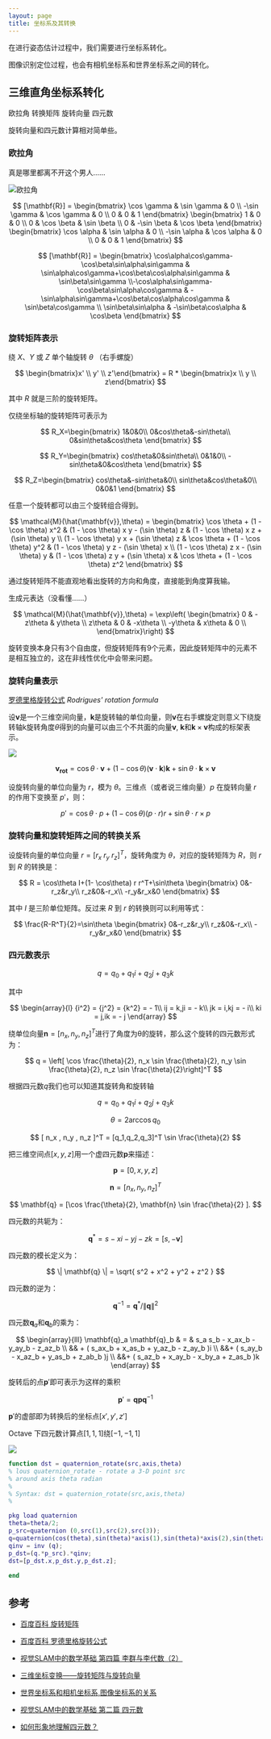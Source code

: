 ```yaml
---
layout: page
title: 坐标系及其转换
---
```


<!---
版本    日期    作者    描述
v1.0    2019.06.20  lous    文件创建

-->

在进行姿态估计过程中，我们需要进行坐标系转化。

图像识别定位过程，也会有相机坐标系和世界坐标系之间的转化。

## 三维直角坐标系转化

欧拉角 转换矩阵 旋转向量 四元数 

旋转向量和四元数计算相对简单些。

### 欧拉角

真是哪里都离不开这个男人……

![欧拉角](../pic/euler_angles.jpg)

$$
[\mathbf{R}] = \begin{bmatrix}
\cos \gamma & \sin \gamma & 0 \\
-\sin \gamma & \cos \gamma & 0 \\
0 & 0 & 1 \end{bmatrix} \begin{bmatrix}
1 & 0 & 0 \\
0 & \cos \beta & \sin \beta \\
0 & -\sin \beta & \cos \beta \end{bmatrix} \begin{bmatrix}
\cos \alpha & \sin \alpha & 0 \\
-\sin \alpha & \cos \alpha & 0 \\
0 & 0 & 1 \end{bmatrix}
$$

$$
[\mathbf{R}] = \begin{bmatrix}
\cos\alpha\cos\gamma-\cos\beta\sin\alpha\sin\gamma & \sin\alpha\cos\gamma+\cos\beta\cos\alpha\sin\gamma   & \sin\beta\sin\gamma
\\-\cos\alpha\sin\gamma-\cos\beta\sin\alpha\cos\gamma & -\sin\alpha\sin\gamma+\cos\beta\cos\alpha\cos\gamma & \sin\beta\cos\gamma 
\\ \sin\beta\sin\alpha & -\sin\beta\cos\alpha & \cos\beta 
\end{bmatrix}
$$

### 旋转矩阵表示

绕 $X$、$Y$ 或 $Z$ 单个轴旋转 $θ$ （右手螺旋）

$$
\begin{bmatrix}x' \\ y' \\ z'\end{bmatrix} = R * \begin{bmatrix}x \\ y \\ z\end{bmatrix}
$$

其中 $R$ 就是三阶的旋转矩阵。

仅绕坐标轴的旋转矩阵可表示为

$$
R_X=\begin{bmatrix} 1&0&0\\ 0&cos\theta&-sin\theta\\ 0&sin\theta&cos\theta \end{bmatrix}
$$

$$
R_Y=\begin{bmatrix} cos\theta&0&sin\theta\\ 0&1&0\\ -sin\theta&0&cos\theta \end{bmatrix}
$$

$$
R_Z=\begin{bmatrix} cos\theta&-sin\theta&0\\ sin\theta&cos\theta&0\\ 0&0&1 \end{bmatrix}
$$

任意一个旋转都可以由三个旋转组合得到。

$$
\mathcal{M}(\hat{\mathbf{v}},\theta) = \begin{bmatrix}
   \cos \theta + (1 - \cos \theta) x^2
 & (1 - \cos \theta) x y - (\sin \theta) z 
 & (1 - \cos \theta) x z + (\sin \theta) y  
\\
   (1 - \cos \theta) y x + (\sin \theta) z 
 & \cos \theta + (1 - \cos \theta) y^2
 & (1 - \cos \theta) y z - (\sin \theta) x
\\
   (1 - \cos \theta) z x - (\sin \theta) y
 & (1 - \cos \theta) z y + (\sin \theta) x
 & \cos \theta + (1 - \cos \theta) z^2 
\end{bmatrix}
$$

通过旋转矩阵不能直观地看出旋转的方向和角度，直接能到角度算我输。

生成元表达（没看懂……）

$$
\mathcal{M}(\hat{\mathbf{v}},\theta) 
 = \exp\left( \begin{bmatrix}
         0   &  -z\theta & y\theta \\
   z\theta &     0    &  -x\theta  \\
    -y\theta & x\theta &      0    \\
\end{bmatrix}\right)
$$

旋转变换本身只有3个自由度，但旋转矩阵有9个元素，因此旋转矩阵中的元素不是相互独立的，这在非线性优化中会带来问题。


### 旋转向量表示

[罗德里格旋转公式](https://baike.baidu.com/item/%E7%BD%97%E5%BE%B7%E9%87%8C%E6%A0%BC%E6%97%8B%E8%BD%AC%E5%85%AC%E5%BC%8F) *Rodrigues' rotation formula*

设$\mathbf{v}$是一个三维空间向量，$\mathbf{k}$是旋转轴的单位向量，则$\mathbf{v}$在右手螺旋定则意义下绕旋转轴k旋转角度$\theta$得到的向量可以由三个不共面的向量$\mathbf{v}$, $\mathbf{k}$和$\mathbf{k} \times \mathbf{v}$构成的标架表示。

![](../pic/rotate_vector_geometry_baidu.png)

$$
\mathbf{ v_{rot} }=\cos\theta\cdot \mathbf{v} +(1-\cos\theta)(\mathbf{v} \cdot \mathbf{k})\mathbf{k} +\sin\theta\cdot \mathbf{k} \times \mathbf{v}
$$


设旋转向量的单位向量为 $r$，模为 $\theta$。三维点（或者说三维向量）$p$ 在旋转向量 $r$ 的作用下变换至 $p'$，则：

$$
p'=\cos\theta\cdot p+(1-\cos\theta)(p\cdot r)r+\sin\theta\cdot r \times p
$$


### 旋转向量和旋转矩阵之间的转换关系

设旋转向量的单位向量 $r=[r_x\ r_y\ r_z]^T$，旋转角度为 $θ$，对应的旋转矩阵为 $R$，则 $r$ 到 $R$ 的转换是：

$$
R = \cos\theta I+(1- \cos\theta) r r^T+\sin\theta
\begin{bmatrix}
0&-r_z&r_y\\
r_z&0&-r_x\\
-r_y&r_x&0
\end{bmatrix}
$$

其中 $I$ 是三阶单位矩阵。反过来 $R$ 到 $r$ 的转换则可以利用等式：

$$
\frac{R-R^T}{2}=\sin\theta
\begin{bmatrix}
0&-r_z&r_y\\
r_z&0&-r_x\\
-r_y&r_x&0
\end{bmatrix}
$$

### 四元数表示

$$
q = q_0 + q_1 i + q_2 j + q_3 k
$$

其中

$$
 \begin{array}{l} {i^2} = {j^2} = {k^2} =  - 1\\ ij = k,ji =  - k\\ jk = i,kj =  - i\\ ki = j,ik =  - j \end{array}
$$

绕单位向量$\mathbf{n}=\left[ n_x, n_y, n_z \right]^T$进行了角度为θ的旋转，那么这个旋转的四元数形式为：

$$
q = \left[ \cos \frac{\theta}{2}, n_x \sin \frac{\theta}{2}, n_y \sin \frac{\theta}{2}, n_z \sin \frac{\theta}{2}\right]^T
$$

根据四元数$q$我们也可以知道其旋转角和旋转轴

$$
q = q_0 + q_1 i + q_2 j + q_3 k
$$

$$
\theta  = 2\arccos{ q_0 }
$$

$$
 [ n_x , n_y , n_z ]^T = [q_1,q_2,q_3]^T \sin \frac{\theta}{2} 
$$

把三维空间点$[x,y,z]$用一个虚四元数$\mathbf{p}$来描述：

$$
\mathbf{p} = [0, x, y, z]
$$

$$
\mathbf{n}=[ n_x, n_y, n_z ]^T
$$

$$
\mathbf{q} = [\cos \frac{\theta}{2}, \mathbf{n} \sin \frac{\theta}{2} ].
$$

四元数的共轭为：

$$
\mathbf{q}^* = s - xi - yj - zk = [s, -\mathbf{v}]
$$

四元数的模长定义为：

$$
\| \mathbf{q} \| = \sqrt{ s^2 + x^2 + y^2 + z^2 }
$$

四元数的逆为：

$$
\mathbf{q}^{-1} = \mathbf{q}^* / \| \mathbf{q} \| ^2
$$

四元数$\mathbf{q}_a$和$\mathbf{q}_b$的乘为：

$$
\begin{array}{lll} \mathbf{q}_a \mathbf{q}_b & = &  s_a s_b - x_ax_b - y_ay_b - z_az_b \\ && + ( s_ax_b + x_as_b + y_az_b - z_ay_b )i \\ &&+ ( s_ay_b - x_az_b + y_as_b + z_ab_b )j \\ &&+ ( s_az_b + x_ay_b - x_by_a + z_as_b )k  \end{array}
$$

旋转后的点$\mathbf{p}'$即可表示为这样的乘积

$$
\mathbf{p}' = \mathbf{q} \mathbf{p} \mathbf{q}^{-1}
$$

$\mathbf{p}'$的虚部即为转换后的坐标点$[x',y',z']$

Octave 下四元数计算点$[1, 1, 1]$绕$[-1, -1, 1]$

![](../pic/octave_quaternion_rotate.gif)

```matlab
function dst = quaternion_rotate(src,axis,theta)
% lous quaternion_rotate - rotate a 3-D point src
% around axis theta radian
%
% Syntax: dst = quaternion_rotate(src,axis,theta)
%

pkg load quaternion
theta=theta/2;
p_src=quaternion (0,src(1),src(2),src(3));
q=quaternion(cos(theta),sin(theta)*axis(1),sin(theta)*axis(2),sin(theta)*axis(3));
qinv = inv (q);
p_dst=(q.*p_src).*qinv;
dst=[p_dst.x,p_dst.y,p_dst.z];
    
end
```

## 参考

- [百度百科 旋转矩阵](https://baike.baidu.com/item/%E6%97%8B%E8%BD%AC%E7%9F%A9%E9%98%B5)
- [百度百科 罗德里格旋转公式](https://baike.baidu.com/item/%E7%BD%97%E5%BE%B7%E9%87%8C%E6%A0%BC%E6%97%8B%E8%BD%AC%E5%85%AC%E5%BC%8F)
- [视觉SLAM中的数学基础 第四篇 李群与李代数（2）](https://www.cnblogs.com/gaoxiang12/p/5577912.html)
- [三维坐标变换——旋转矩阵与旋转向量](https://blog.csdn.net/mightbxg/article/details/79363699)
- [世界坐标系和相机坐标系,图像坐标系的关系](https://blog.csdn.net/waeceo/article/details/50580607)
- [视觉SLAM中的数学基础 第二篇 四元数](https://www.cnblogs.com/gaoxiang12/p/5120175.html)

- [如何形象地理解四元数？](https://krasjet.github.io/quaternion/quaternion.pdf)